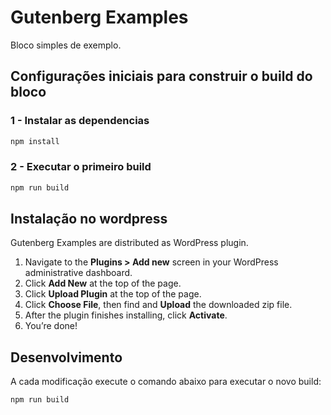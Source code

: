 # Gutenberg Examples

Bloco simples de exemplo.

## Configurações iniciais para construir o build do bloco

### 1 - Instalar as dependencias

```bash
npm install
```

### 2 - Executar o primeiro build

```bash
npm run build
```

## Instalação no wordpress

Gutenberg Examples are distributed as WordPress plugin.

1. Navigate to the __Plugins > Add new__ screen in your WordPress administrative dashboard.
2. Click __Add New__ at the top of the page.
3. Click __Upload Plugin__ at the top of the page.
4. Click __Choose File__, then find and __Upload__ the downloaded zip file.
5. After the plugin finishes installing, click __Activate__.
6. You’re done!

## Desenvolvimento

A cada modificação execute o comando abaixo para executar o novo build:

```bash
npm run build
```

